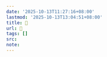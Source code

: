 ```yaml
---
date: '2025-10-13T11:27:16+08:00'
lastmod: '2025-10-13T13:04:51+08:00'
title: 󰖨
url: 󰖨
tags: []
src:
note:
---
```

